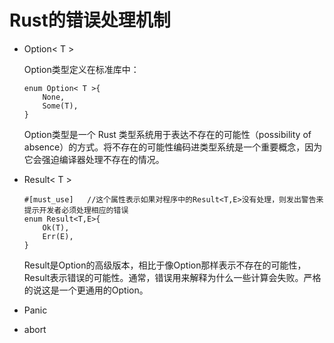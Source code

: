 # Rust的错误处理机制

- Option< T >
    
    Option类型定义在标准库中：
    ```
    enum Option< T >{
        None,
        Some(T),
    }
    ``` 
    Option类型是一个 Rust 类型系统用于表达不存在的可能性（possibility of absence）的方式。将不存在的可能性编码进类型系统是一个重要概念，因为它会强迫编译器处理不存在的情况。

- Result< T >

    ```
    #[must_use]   //这个属性表示如果对程序中的Result<T,E>没有处理，则发出警告来提示开发者必须处理相应的错误
    enum Result<T,E>{
        Ok(T),
        Err(E),
    }
    ```
    Result是Option的高级版本，相比于像Option那样表示不存在的可能性，Result表示错误的可能性。通常，错误用来解释为什么一些计算会失败。严格的说这是一个更通用的Option。


- Panic

- abort